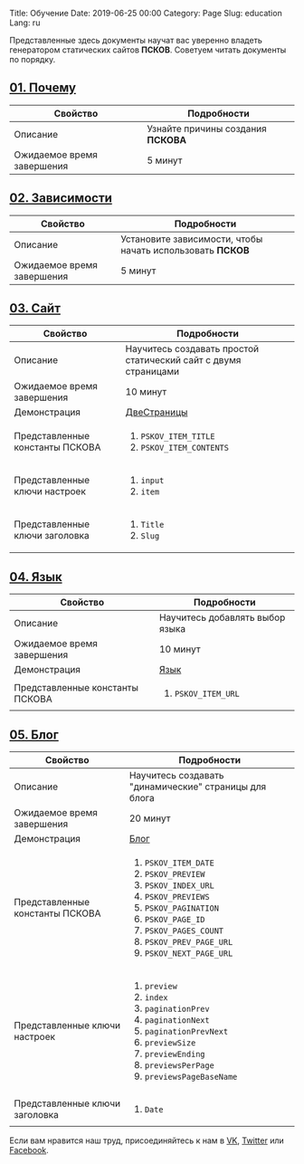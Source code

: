 Title: Обучение
Date: 2019-06-25 00:00
Category: Page
Slug: education
Lang: ru

Представленные здесь документы научат вас уверенно владеть генератором статических сайтов **ПСКОВ**. Советуем читать документы по порядку.

## [01. Почему][why]

| Свойство | Подробности |
|---|---|
| Описание | Узнайте причины создания **ПСКОВА** |
| Ожидаемое время завершения | 5 минут |

## [02. Зависимости][deps]

| Свойство | Подробности |
|---|---|
| Описание | Установите зависимости, чтобы начать использовать **ПСКОВ** |
| Ожидаемое время завершения | 5 минут |

## [03. Сайт][site]

| Свойство | Подробности |
|---|---|
| Описание | Научитесь создавать простой статический сайт с двумя страницами |
| Ожидаемое время завершения | 10 минут |
| Демонстрация | [ДвеСтраницы][01-sample] |
| Представленные константы ПСКОВА | <ol> <li>`PSKOV_ITEM_TITLE`</li> <li>`PSKOV_ITEM_CONTENTS`</li> </ol> |
| Представленные ключи настроек | <ol> <li>`input`</li> <li>`item`</li> </ol> |
| Представленные ключи заголовка | <ol> <li>`Title`</li> <li>`Slug`</li> </ol> |

## [04. Язык][lang]

| Свойство | Подробности |
|---|---|
| Описание | Научитесь добавлять выбор языка |
| Ожидаемое время завершения | 10 минут |
| Демонстрация | [Язык][02-sample] |
| Представленные константы ПСКОВА | <ol> <li>`PSKOV_ITEM_URL`</li> </ol> |

## [05. Блог][blog]

| Свойство | Подробности |
|---|---|
| Описание | Научитесь создавать "динамические" страницы для блога |
| Ожидаемое время завершения | 20 минут |
| Демонстрация | [Блог][03-sample] |
| Представленные константы ПСКОВА | <ol> <li>`PSKOV_ITEM_DATE`</li> <li>`PSKOV_PREVIEW`</li> <li>`PSKOV_INDEX_URL`</li> <li>`PSKOV_PREVIEWS`</li> <li>`PSKOV_PAGINATION`</li> <li>`PSKOV_PAGE_ID`</li> <li>`PSKOV_PAGES_COUNT`</li> <li>`PSKOV_PREV_PAGE_URL`</li> <li>`PSKOV_NEXT_PAGE_URL`</li> </ol> |
| Представленные ключи настроек | <ol> <li>`preview`</li> <li>`index`</li> <li>`paginationPrev`</li> <li>`paginationNext`</li> <li>`paginationPrevNext`</li> <li>`previewSize`</li> <li>`previewEnding`</li> <li>`previewsPerPage`</li> <li>`previewsPageBaseName`</li> </ol> |
| Представленные ключи заголовка | <ol> <li>`Date`</li> </ol> |

Если вам нравится наш труд, присоединяйтесь к нам в [VK][vk], [Twitter][tw] или [Facebook][fb].

[why]: education.01.why.html
[deps]: education.02.deps.html
[site]: education.03.site.html
[lang]: education.04.lang.html
[blog]: education.05.blog.html

[01-sample]: http://opengamestudio.org/pskov/sample/01.TwoPages/about.html
[02-sample]: http://opengamestudio.org/pskov/sample/02.Language/ru/about.html
[03-sample]: http://opengamestudio.org/pskov/sample/03.Blog/ru/blog/index.html

[vk]: https://vk.com/opengamestudo
[tw]: https://twitter.com/OpenGameStudio
[fb]: https://www.facebook.com/groups/162611230470183

